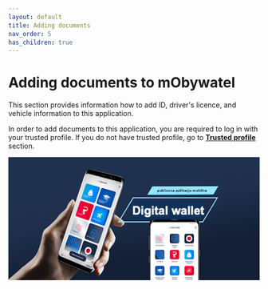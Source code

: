 ```yaml
---
layout: default
title: Adding documents
nav_order: 5
has_children: true
---
```



# Adding documents to mObywatel

This section provides information how to add ID, driver's licence, and vehicle information to this application.

In order to add documents to this application, you are required to log in with your trusted profile. If you do not have trusted profile, go to [**Trusted profile**](trustedprofile.md) section.

![digital wallet](../assets/images/digitalw.png)